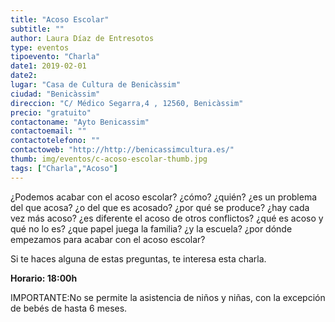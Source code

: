 ```yaml
---
title: "Acoso Escolar"
subtitle: ""
author: Laura Díaz de Entresotos
type: eventos
tipoevento: "Charla"
date1: 2019-02-01
date2: 
lugar: "Casa de Cultura de Benicàssim"
ciudad: "Benicàssim"
direccion: "C/ Médico Segarra,4 , 12560, Benicàssim"
precio: "gratuito"
contactoname: "Ayto Benicassim"
contactoemail: ""
contactotelefono: ""
contactoweb: "http://http://benicassimcultura.es/"
thumb: img/eventos/c-acoso-escolar-thumb.jpg
tags: ["Charla","Acoso"]
---
```

¿Podemos acabar con el acoso escolar? ¿cómo? ¿quién? ¿es un problema del que acosa? ¿o del que es acosado? ¿por qué se produce? ¿hay cada vez más acoso? ¿es diferente el acoso de otros conflictos? ¿qué es acoso y qué no lo es? ¿que papel juega la familia? ¿y la escuela? ¿por dónde empezamos para acabar con el acoso escolar?

Si te haces alguna de estas preguntas, te interesa esta charla.


**Horario: 18:00h**

IMPORTANTE:No se permite la asistencia de niños y niñas, con la excepción de bebés de hasta 6 meses.